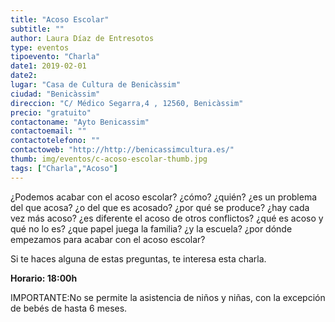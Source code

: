 ```yaml
---
title: "Acoso Escolar"
subtitle: ""
author: Laura Díaz de Entresotos
type: eventos
tipoevento: "Charla"
date1: 2019-02-01
date2: 
lugar: "Casa de Cultura de Benicàssim"
ciudad: "Benicàssim"
direccion: "C/ Médico Segarra,4 , 12560, Benicàssim"
precio: "gratuito"
contactoname: "Ayto Benicassim"
contactoemail: ""
contactotelefono: ""
contactoweb: "http://http://benicassimcultura.es/"
thumb: img/eventos/c-acoso-escolar-thumb.jpg
tags: ["Charla","Acoso"]
---
```

¿Podemos acabar con el acoso escolar? ¿cómo? ¿quién? ¿es un problema del que acosa? ¿o del que es acosado? ¿por qué se produce? ¿hay cada vez más acoso? ¿es diferente el acoso de otros conflictos? ¿qué es acoso y qué no lo es? ¿que papel juega la familia? ¿y la escuela? ¿por dónde empezamos para acabar con el acoso escolar?

Si te haces alguna de estas preguntas, te interesa esta charla.


**Horario: 18:00h**

IMPORTANTE:No se permite la asistencia de niños y niñas, con la excepción de bebés de hasta 6 meses.